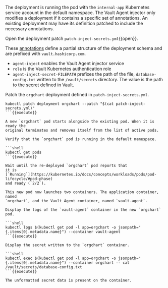 The deployment is running the pod with the `internal-app` Kubernetes service
account in the default namespace. The Vault Agent injector only modifies a
deployment if it contains a specific set of annotations. An existing deployment
may have its definition patched to include the necessary annotations.

Open the deployment patch `patch-inject-secrets.yml`{{open}}.

These
[annotations](https://www.vaultproject.io/docs/platform/k8s/injector/index.html#annotations)
define a partial structure of the deployment schema and are prefixed with
`vault.hashicorp.com`.

- `agent-inject` enables the Vault Agent injector service
- `role` is the Vault Kubernetes authentication role
- `agent-inject-secret-FILEPATH` prefixes the path of the file,
  `database-config.txt` written to the `/vault/secrets` directory. The value
  is the path to the secret defined in Vault.

Patch the `orgchart` deployment defined in `patch-inject-secrets.yml`.

```shell
kubectl patch deployment orgchart --patch "$(cat patch-inject-secrets.yml)"
```{{execute}}

A new `orgchart` pod starts alongside the existing pod. When it is ready the
original terminates and removes itself from the list of active pods.

Verify that the `orgchart` pod is running in the default namespace.

```shell
kubectl get pods
```{{execute}}

Wait until the re-deployed `orgchart` pod reports that
it is
[`Running`](https://kubernetes.io/docs/concepts/workloads/pods/pod-lifecycle/#pod-phase)
and ready (`2/2`).

This new pod now launches two containers. The application container, named
`orgchart`, and the Vault Agent container, named `vault-agent`.

Display the logs of the `vault-agent` container in the new `orgchart` pod.

```shell
kubectl logs $(kubectl get pod -l app=orgchart -o jsonpath="{.items[0].metadata.name}") --container vault-agent
```{{execute}}

Display the secret written to the `orgchart` container.

```shell
kubectl exec $(kubectl get pod -l app=orgchart -o jsonpath="{.items[0].metadata.name}") --container orgchart -- cat /vault/secrets/database-config.txt
```{{execute}}

The unformatted secret data is present on the container.